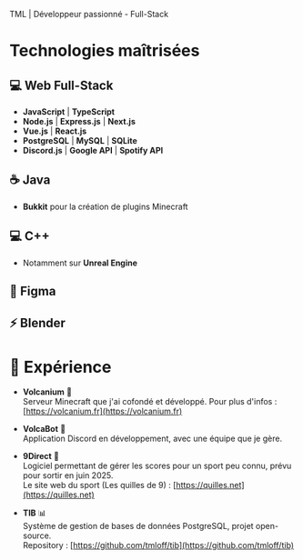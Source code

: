 TML | Développeur passionné - Full-Stack


# Technologies maîtrisées

## 💻 Web Full-Stack
- **JavaScript** | **TypeScript** 
- **Node.js** | **Express.js** | **Next.js**  
- **Vue.js** | **React.js** 
- **PostgreSQL** | **MySQL** | **SQLite**
- **Discord.js** | **Google API** | **Spotify API**

## ☕ Java
- **Bukkit** pour la création de plugins Minecraft  
## 💻 C++
- Notamment sur **Unreal Engine**  
## 🎨 Figma  
## ⚡ Blender

# 💼 Expérience

- **Volcanium** 🌋  
  Serveur Minecraft que j'ai cofondé et développé. Pour plus d'infos : [https://volcanium.fr](https://volcanium.fr)

- **VolcaBot** 🤖  
  Application Discord en développement, avec une équipe que je gère.

- **9Direct** 🏅  
  Logiciel permettant de gérer les scores pour un sport peu connu, prévu pour sortir en juin 2025.  
  Le site web du sport (Les quilles de 9) : [https://quilles.net](https://quilles.net)

- **TIB** 📊  
  Système de gestion de bases de données PostgreSQL, projet open-source.  
  Repository : [https://github.com/tmloff/tib](https://github.com/tmloff/tib)

